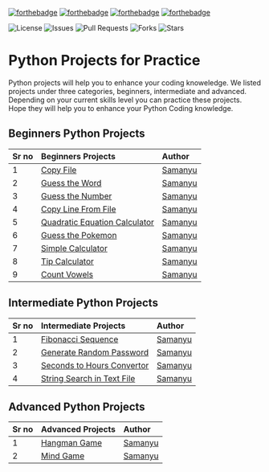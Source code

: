 [![forthebadge](https://forthebadge.com/images/badges/made-with-python.svg)](https://forthebadge.com)
[![forthebadge](https://forthebadge.com/images/badges/built-by-developers.svg)](https://forthebadge.com)
[![forthebadge](https://forthebadge.com/images/badges/open-source.svg)](https://forthebadge.com)
[![forthebadge](https://forthebadge.com/images/badges/built-with-love.svg)](https://forthebadge.com)


![License](https://img.shields.io/github/license/pythonhub-org/python-projects)
![Issues](https://img.shields.io/github/issues/pythonhub-org/python-projects)
![Pull Requests](https://img.shields.io/github/issues-pr/pythonhub-org/python-projects?)
![Forks](https://img.shields.io/github/forks/pythonhub-org/python-projects)
![Stars](https://img.shields.io/github/stars/pythonhub-org/python-projects)


# Python Projects for Practice

Python projects will help you to enhance your coding knoweledge. We listed projects under three categories, beginners, intermediate and advanced. Depending on your current skills level you can practice these projects. Hope they will help you to enhance your Python Coding knowledge.

## Beginners Python Projects

| Sr no        | Beginners Projects | Author | 
|:-------------|:------------------|:------|
|1| [Copy File](https://github.com/pythonhub-org/py-projects/tree/main/projects/beginners/copy_file) | [Samanyu](https://github.com/samanyuw)|
|2| [Guess the Word](https://github.com/pythonhub-org/py-projects/tree/main/projects/beginners/guess_the_word) | [Samanyu](https://github.com/samanyuw)|
|3| [Guess the Number](https://github.com/pythonhub-org/py-projects/tree/main/projects/beginners/guess_the_number) | [Samanyu](https://github.com/samanyuw)|
|4| [Copy Line From File](https://github.com/pythonhub-org/py-projects/tree/main/projects/beginners/copy_line_from_file) | [Samanyu](https://github.com/samanyuw)|
|5| [Quadratic Equation Calculator](https://github.com/pythonhub-org/py-projects/tree/main/projects/beginners/quadratic_equation_calculator) | [Samanyu](https://github.com/samanyuw)|
|6| [Guess the Pokemon](https://github.com/pythonhub-org/py-projects/tree/main/projects/beginners/guess_the_pokemon) | [Samanyu](https://github.com/samanyuw)|
|7| [Simple Calculator](https://github.com/pythonhub-org/py-projects/tree/main/projects/beginners/simple_calculator) | [Samanyu](https://github.com/samanyuw)|
|8| [Tip Calculator](https://github.com/pythonhub-org/py-projects/tree/main/projects/beginners/tip_calculator) | [Samanyu](https://github.com/samanyuw)|
|9| [Count Vowels](https://github.com/pythonhub-org/py-projects/tree/main/projects/beginners/count_vowels) | [Samanyu](https://github.com/samanyuw)|


## Intermediate Python Projects

| Sr no        | Intermediate Projects | Author | 
|:-------------|:------------------|:------|
|1| [Fibonacci Sequence](https://github.com/pythonhub-org/py-projects/tree/main/projects/intermediate/fibonacci_sequence) | [Samanyu](https://github.com/samanyuw)|
|2| [Generate Random Password](https://github.com/pythonhub-org/py-projects/tree/main/projects/intermediate/generate_random_password) | [Samanyu](https://github.com/samanyuw)|
|3| [Seconds to Hours Convertor](https://github.com/pythonhub-org/py-projects/tree/main/projects/intermediate/seconds_to_hours_convertor) | [Samanyu](https://github.com/samanyuw)|
|4| [String Search in Text File](https://github.com/pythonhub-org/py-projects/tree/main/projects/intermediate/string_search_in_text_files) | [Samanyu](https://github.com/samanyuw)|

## Advanced Python Projects

| Sr no        | Advanced Projects | Author | 
|:-------------|:------------------|:------|
|1| [Hangman Game](https://github.com/pythonhub-org/py-projects/tree/main/projects/advanced/hangman_game) | [Samanyu](https://github.com/samanyuw)|
|2| [Mind Game](https://github.com/pythonhub-org/py-projects/tree/main/projects/advanced/mind_game) | [Samanyu](https://github.com/samanyuw)|



